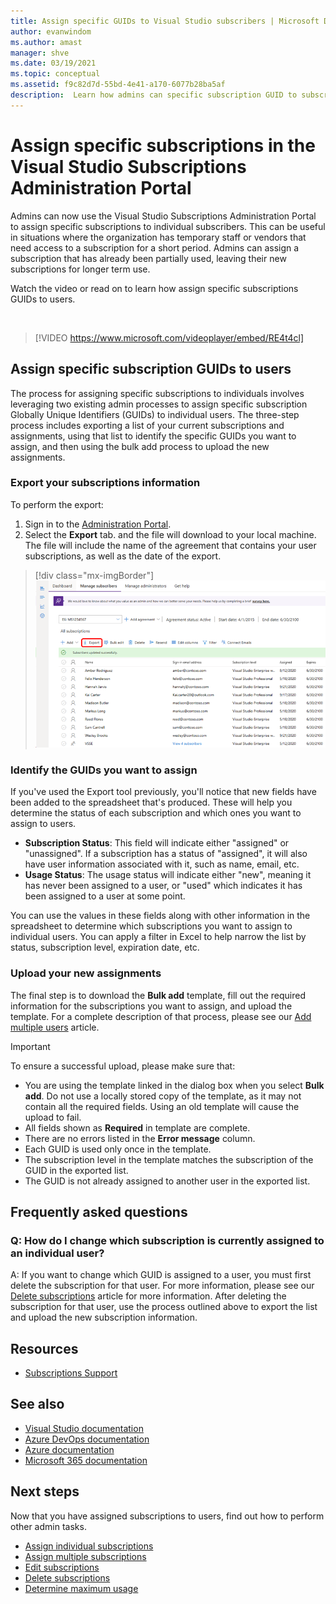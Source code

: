 ```yaml
---
title: Assign specific GUIDs to Visual Studio subscribers | Microsoft Docs
author: evanwindom
ms.author: amast
manager: shve
ms.date: 03/19/2021
ms.topic: conceptual
ms.assetid: f9c82d7d-55bd-4e41-a170-6077b28ba5af
description:  Learn how admins can specific subscription GUID to subscribers
---
```


# Assign specific subscriptions in the Visual Studio Subscriptions Administration Portal

Admins can now use the Visual Studio Subscriptions Administration Portal to assign specific subscriptions to individual subscribers.  This can be useful in situations where the organization has temporary staff or vendors that need access to a subscription for a short period.  Admins can assign a subscription that has already been partially used, leaving their new subscriptions for longer term use.  

Watch the video or read on to learn how assign specific subscriptions GUIDs to users. 

<br>

> [!VIDEO https://www.microsoft.com/videoplayer/embed/RE4t4cl]


## Assign specific subscription GUIDs to users

The process for assigning specific subscriptions to individuals involves leveraging two existing admin processes to assign specific subscription Globally Unique Identifiers (GUIDs) to individual users.  The three-step process includes exporting a list of your current subscriptions and assignments, using that list to identify the specific GUIDs you want to assign, and then using the bulk add process to upload the new assignments.

### Export your subscriptions information

To perform the export:
1. Sign in to the [Administration Portal](https://manage.visualstudio.com).
2. Select the **Export** tab. and the file will download to your local machine. The file will include the name of the agreement that contains your user subscriptions, as well as the date of the export.
> [!div class="mx-imgBorder"]
> ![Export subscribers](_img/exporting-subscriptions/exporting-subscriptions.png "Click Export to save of list of your assigned subscriptions with subscriber information.")

### Identify the GUIDs you want to assign

If you've used the Export tool previously, you'll notice that new fields have been added to the spreadsheet that's produced.  These will help you determine the status of each subscription and which ones you want to assign to users.  

- **Subscription Status**: This field will indicate either "assigned" or "unassigned".  If a subscription has a status of "assigned", it will also have user information associated with it, such as name, email, etc. 
- **Usage Status**: The usage status will indicate either "new", meaning it has never been assigned to a user, or "used" which indicates it has been assigned to a user at some point.  

You can use the values in these fields along with other information in the spreadsheet to determine which subscriptions you want to assign to individual users. You can apply a filter in Excel to help narrow the list by status, subscription level, expiration date, etc. 

### Upload your new assignments

The final step is to download the **Bulk add** template, fill out the required information for the subscriptions you want to assign, and upload the template.  For a complete description of that process, please see our [Add multiple users](assign-license-bulk.md) article.  

> [!IMPORTANT]
> To ensure a successful upload, please make sure that:
> - You are using the template linked in the dialog box when you select **Bulk add**.  Do not use a locally stored copy of the template, as it may not contain all the required fields.  Using an old template will cause the upload to fail. 
> - All fields shown as **Required** in template are complete.
> - There are no errors listed in the **Error message** column.
> - Each GUID is used only once in the template. 
> - The subscription level in the template matches the subscription of the GUID in the exported list. 
> - The GUID is not already assigned to another user in the exported list. 

## Frequently asked questions
### Q: How do I change which subscription is currently assigned to an individual user?
A: If you want to change which GUID is assigned to a user, you must first delete the subscription for that user.  For more information, please see our [Delete subscriptions](delete-license.md) article for more information.  After deleting the subscription for that user, use the process outlined above to export the list and upload the new subscription information.  

## Resources
- [Subscriptions Support](https://aka.ms/vsadminhelp)

## See also
- [Visual Studio documentation](/visualstudio/)
- [Azure DevOps documentation](/azure/devops/)
- [Azure documentation](/azure/)
- [Microsoft 365 documentation](/microsoft-365/)

## Next steps
Now that you have assigned subscriptions to users, find out how to perform other admin tasks.
- [Assign individual subscriptions](assign-license.md)
- [Assign multiple subscriptions](assign-license-bulk.md)
- [Edit subscriptions](edit-license.md)
- [Delete subscriptions](delete-license.md)
- [Determine maximum usage](maximum-usage.md)
